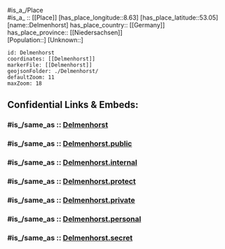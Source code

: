 ﻿---
confidential: public
isDeleted: false
location:
- 53.05
- 8.63
mapmarker: city
mapzoom:
- 7
- 12
SpocWebEntityId: 29742
tags:
- geo/City
type: City
---

#is_a_/Place  
#is_a_ :: [[Place]] 
[has_place_longitude::8.63] 
[has_place_latitude::53.05] 
[name::Delmenhorst] 
has_place_country:: [[Germany]]  
has_place_province:: [[Niedersachsen]]  
[Population::] 
[Unknown::] 


```leaflet
id: Delmenhorst
coordinates: [[Delmenhorst]] 
markerFile: [[Delmenhorst]] 
geojsonFolder: ./Delmenhorst/
defaultZoom: 11 
maxZoom: 18
```


## Confidential Links & Embeds: 

### #is_/same_as :: [Delmenhorst](/_Standards/Earth/Continent/Europe/Europe~Central/Germany/Germany~West/Niedersachsen/counties~Niedersachsen/Delmenhorst.md) 

### #is_/same_as :: [Delmenhorst.public](/_public/Earth/Continent/Europe/Europe~Central/Germany/Germany~West/Niedersachsen/counties~Niedersachsen/Delmenhorst.public.md) 

### #is_/same_as :: [Delmenhorst.internal](/_internal/Earth/Continent/Europe/Europe~Central/Germany/Germany~West/Niedersachsen/counties~Niedersachsen/Delmenhorst.internal.md) 

### #is_/same_as :: [Delmenhorst.protect](/_protect/Earth/Continent/Europe/Europe~Central/Germany/Germany~West/Niedersachsen/counties~Niedersachsen/Delmenhorst.protect.md) 

### #is_/same_as :: [Delmenhorst.private](/_private/Earth/Continent/Europe/Europe~Central/Germany/Germany~West/Niedersachsen/counties~Niedersachsen/Delmenhorst.private.md) 

### #is_/same_as :: [Delmenhorst.personal](/_personal/Earth/Continent/Europe/Europe~Central/Germany/Germany~West/Niedersachsen/counties~Niedersachsen/Delmenhorst.personal.md) 

### #is_/same_as :: [Delmenhorst.secret](/_secret/Earth/Continent/Europe/Europe~Central/Germany/Germany~West/Niedersachsen/counties~Niedersachsen/Delmenhorst.secret.md)

